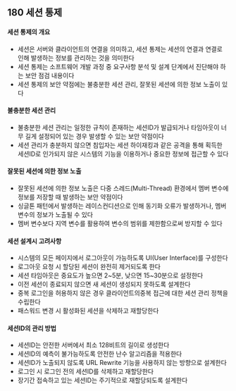 ## 180 세션 통제

#### 세션 통제의 개요

- 세션은 서버와 클라이언트의 연결을 의미하고, 세션 통제는 세션의 연결과 연결로 인해 발생하는 정보를 관리하는 것을 의미한다
- 세션 통제는 소프트웨어 개발 과정 중 요구사항 분석 및 설계 단계에서 진단해야 하는 보안 점검 내용이다
- 세션 통제의 보안 약점에는 불충분한 세션 관리, 잘못된 세션에 의한 정보 노출이 있다



#### 불충분한 세션 관리

- 불충분한 세션 관리는 일정한 규칙이 존재하는 세션ID가 발급되거나 타임아웃이 너무 길게 설정되어 있는 경우 발생할 수 있는 보안 약점이다
- 세션 관리가 충분하지 않으면 침입자는 세션 하이재킹과 같은 공격을 통해 획득한 세션ID로 인가되지 않은 시스템의 기능을 이용하거나 중요한 정보에 접근할 수 있다



#### 잘못된 세션에 의한 정보 노출

- 잘못된 세션에 의한 정보 노출은 다중 스레드(Multi-Thread) 환경에서 멤버 변수에 정보를 저장할 때 발생하는 보안 약점이다
- 싱글톤 패턴에서 발생하는 레이스컨디션으로 인해 동기화 오류가 발생하거나, 멤버 변수의 정보가 노출될 수 있다
- 멤버 변수보다 지역 변수를 활용하여 변수의 범위를 제한함으로써 방지할 수 있다



#### 세션 설계시 고려사항

- 시스템의 모든 페이지에서 로그아웃이 가능하도록 UI(User Interface)를 구성한다
- 로그아웃 요청 시 할당된 세션이 완전히 제거되도록 한다
- 세션 타임아웃은 중요도가 높으면 2~5분, 낮으면 15~30분으로 설정한다
- 이전 세션이 종료되지 않으면 새 세션이 생성되지 못하도록 설계한다
- 중복 로그인을 허용하지 않은 경우 클라이언트의중복 접근에 대한 세션 관리 정책을 수립한다
- 패스워드 변경 시 활성화된 세션을 삭제하고 재할당한다



#### 세션ID의 관리 방법

- 세션ID는 안전한 서버에서 최소 128비트의 길이로 생성한다
- 세션ID의 예측이 불가능하도록 안전한 난수 알고리즘을 적용한다
- 세션ID가 노출되지 않도록 URL Rewrite 기능을 사용하지 않는 방향으로 설계한다
- 로그인 시 로그인 전의 세션ID를 삭제하고 재할당한다
- 장기간 접속하고 있는 세션ID는 주기적으로 재할당되도록 설계한다
